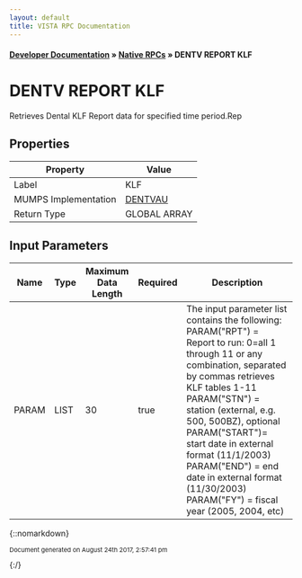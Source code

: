 ```yaml
---
layout: default
title: VISTA RPC Documentation
---
```


#### [Developer Documentation](../index) &#187; [Native RPCs](TableOfContents) &#187; DENTV REPORT KLF<br/>
# DENTV REPORT KLF

Retrieves Dental KLF Report data for specified time period.Rep

## Properties

Property | Value
--- | ---
Label | KLF
MUMPS Implementation | [DENTVAU](http://code.osehra.org/dox/Routine_DENTVAU_source.html)
Return Type | GLOBAL ARRAY


## Input Parameters

Name | Type | Maximum Data Length | Required | Description
--- | --- | --- | --- | ---
PARAM | LIST | 30 | true | The input parameter list contains the following:   PARAM(&quot;RPT&quot;) &#x3D; Report to run:               0&#x3D;all  1 through 11 or any combination,               separated by commas retrieves KLF tables 1-11   PARAM(&quot;STN&quot;) &#x3D; station (external, e.g. 500, 500BZ), optional   PARAM(&quot;START&quot;)&#x3D; start date in external format (11/1/2003)   PARAM(&quot;END&quot;) &#x3D; end date in external format (11/30/2003)   PARAM(&quot;FY&quot;) &#x3D; fiscal year (2005, 2004, etc)



{::nomarkdown} <br/><p style="font-size: 11px">Document generated on August 24th 2017, 2:57:41 pm</p>{:/}